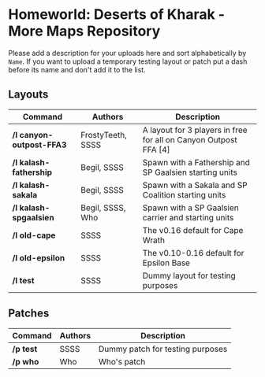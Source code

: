 # Homeworld: Deserts of Kharak - More Maps Repository
Please add a description for your uploads here and sort alphabetically by `Name`.
If you want to upload a temporary testing layout or patch put a dash before its name and don't add it to the list.

## Layouts
| Command | Authors | Description |
| ---- | ------- | ----------- |
| **/l canyon-outpost-FFA3** | FrostyTeeth, SSSS| A layout for 3 players in free for all on Canyon Outpost FFA [4]
| **/l kalash-fathership** | Begil, SSSS | Spawn with a Fathership and SP Gaalsien starting units |
| **/l kalash-sakala** | Begil, SSSS | Spawn with a Sakala and SP Coalition starting units |
| **/l kalash-spgaalsien** | Begil, SSSS, Who | Spawn with a SP Gaalsien carrier and starting units |
| **/l old-cape** | SSSS | The v0.16 default for Cape Wrath |
| **/l old-epsilon** | SSSS | The v0.10-0.16 default for Epsilon Base |
| **/l test** | SSSS | Dummy layout for testing purposes |

## Patches
| Command | Authors | Description |
| ---- | ------- | ----------- |
| **/p test** | SSSS | Dummy patch for testing purposes |
| **/p who** | Who | Who's patch |
